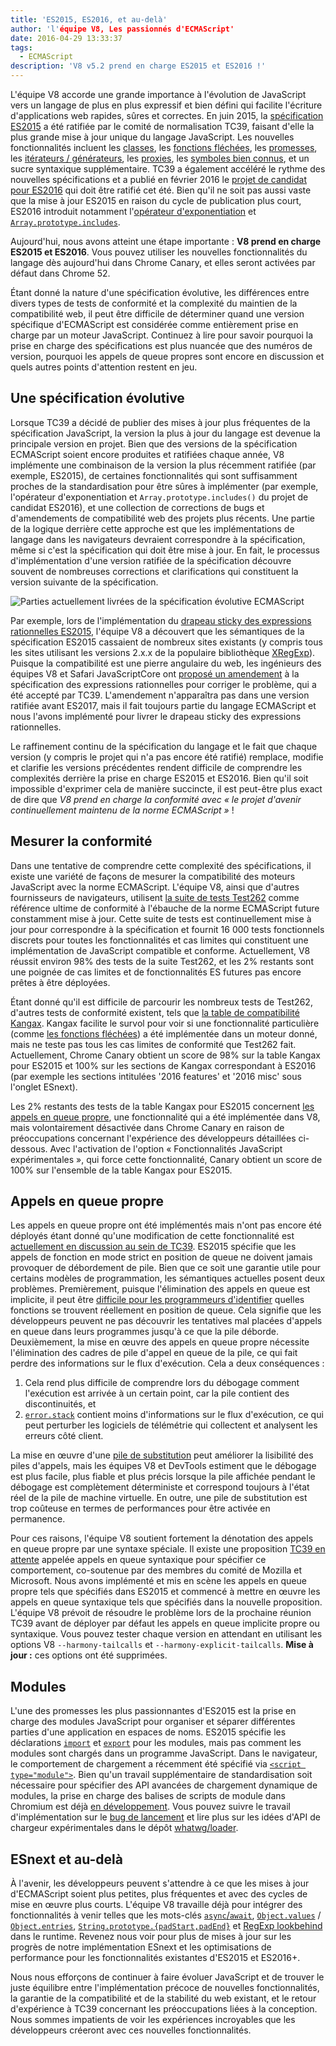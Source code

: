 ```yaml
---
title: 'ES2015, ES2016, et au-delà'
author: 'l'équipe V8, Les passionnés d'ECMAScript'
date: 2016-04-29 13:33:37
tags:
  - ECMAScript
description: 'V8 v5.2 prend en charge ES2015 et ES2016 !'
---
```

L'équipe V8 accorde une grande importance à l'évolution de JavaScript vers un langage de plus en plus expressif et bien défini qui facilite l'écriture d'applications web rapides, sûres et correctes. En juin 2015, la [spécification ES2015](https://www.ecma-international.org/ecma-262/6.0/) a été ratifiée par le comité de normalisation TC39, faisant d'elle la plus grande mise à jour unique du langage JavaScript. Les nouvelles fonctionnalités incluent les [classes](https://developer.mozilla.org/en-US/docs/Web/JavaScript/Reference/Classes), les [fonctions fléchées](https://developer.mozilla.org/en-US/docs/Web/JavaScript/Reference/Functions/Arrow_functions), les [promesses](https://developer.mozilla.org/en-US/docs/Web/JavaScript/Reference/Global_Objects/Promise), les [itérateurs / générateurs](https://developer.mozilla.org/en-US/docs/Web/JavaScript/Guide/Iterators_and_Generators), les [proxies](https://developer.mozilla.org/en-US/docs/Web/JavaScript/Reference/Global_Objects/Proxy), les [symboles bien connus](https://developer.mozilla.org/en-US/docs/Web/JavaScript/Reference/Global_Objects/Symbol#Well-known_symbols), et un sucre syntaxique supplémentaire. TC39 a également accéléré le rythme des nouvelles spécifications et a publié en février 2016 le [projet de candidat pour ES2016](https://tc39.es/ecma262/2016/) qui doit être ratifié cet été. Bien qu'il ne soit pas aussi vaste que la mise à jour ES2015 en raison du cycle de publication plus court, ES2016 introduit notamment l'[opérateur d'exponentiation](https://developer.mozilla.org/en-US/docs/Web/JavaScript/Reference/Operators/Arithmetic_Operators#Exponentiation) et [`Array.prototype.includes`](https://developer.mozilla.org/en-US/docs/Web/JavaScript/Reference/Global_Objects/Array/includes).

<!--truncate-->
Aujourd'hui, nous avons atteint une étape importante : **V8 prend en charge ES2015 et ES2016**. Vous pouvez utiliser les nouvelles fonctionnalités du langage dès aujourd'hui dans Chrome Canary, et elles seront activées par défaut dans Chrome 52.

Étant donné la nature d'une spécification évolutive, les différences entre divers types de tests de conformité et la complexité du maintien de la compatibilité web, il peut être difficile de déterminer quand une version spécifique d'ECMAScript est considérée comme entièrement prise en charge par un moteur JavaScript. Continuez à lire pour savoir pourquoi la prise en charge des spécifications est plus nuancée que des numéros de version, pourquoi les appels de queue propres sont encore en discussion et quels autres points d'attention restent en jeu.

## Une spécification évolutive

Lorsque TC39 a décidé de publier des mises à jour plus fréquentes de la spécification JavaScript, la version la plus à jour du langage est devenue la principale version en projet. Bien que des versions de la spécification ECMAScript soient encore produites et ratifiées chaque année, V8 implémente une combinaison de la version la plus récemment ratifiée (par exemple, ES2015), de certaines fonctionnalités qui sont suffisamment proches de la standardisation pour être sûres à implémenter (par exemple, l'opérateur d'exponentiation et `Array.prototype.includes()` du projet de candidat ES2016), et une collection de corrections de bugs et d'amendements de compatibilité web des projets plus récents. Une partie de la logique derrière cette approche est que les implémentations de langage dans les navigateurs devraient correspondre à la spécification, même si c'est la spécification qui doit être mise à jour. En fait, le processus d'implémentation d'une version ratifiée de la spécification découvre souvent de nombreuses corrections et clarifications qui constituent la version suivante de la spécification.

![Parties actuellement livrées de la spécification évolutive ECMAScript](/_img/modern-javascript/shipped-features.png)

Par exemple, lors de l'implémentation du [drapeau sticky des expressions rationnelles ES2015](https://developer.mozilla.org/en-US/docs/Web/JavaScript/Reference/Global_Objects/RegExp/sticky), l'équipe V8 a découvert que les sémantiques de la spécification ES2015 cassaient de nombreux sites existants (y compris tous les sites utilisant les versions 2.x.x de la populaire bibliothèque [XRegExp](https://github.com/slevithan/xregexp)). Puisque la compatibilité est une pierre angulaire du web, les ingénieurs des équipes V8 et Safari JavaScriptCore ont [proposé un amendement](https://github.com/tc39/ecma262/pull/511) à la spécification des expressions rationnelles pour corriger le problème, qui a été accepté par TC39. L'amendement n'apparaîtra pas dans une version ratifiée avant ES2017, mais il fait toujours partie du langage ECMAScript et nous l'avons implémenté pour livrer le drapeau sticky des expressions rationnelles.

Le raffinement continu de la spécification du langage et le fait que chaque version (y compris le projet qui n'a pas encore été ratifié) remplace, modifie et clarifie les versions précédentes rendent difficile de comprendre les complexités derrière la prise en charge ES2015 et ES2016. Bien qu'il soit impossible d'exprimer cela de manière succincte, il est peut-être plus exact de dire que _V8 prend en charge la conformité avec « le projet d'avenir continuellement maintenu de la norme ECMAScript »_ !

## Mesurer la conformité

Dans une tentative de comprendre cette complexité des spécifications, il existe une variété de façons de mesurer la compatibilité des moteurs JavaScript avec la norme ECMAScript. L'équipe V8, ainsi que d'autres fournisseurs de navigateurs, utilisent [la suite de tests Test262](https://github.com/tc39/test262) comme référence ultime de conformité à l'ébauche de la norme ECMAScript future constamment mise à jour. Cette suite de tests est continuellement mise à jour pour correspondre à la spécification et fournit 16 000 tests fonctionnels discrets pour toutes les fonctionnalités et cas limites qui constituent une implémentation de JavaScript compatible et conforme. Actuellement, V8 réussit environ 98% des tests de la suite Test262, et les 2% restants sont une poignée de cas limites et de fonctionnalités ES futures pas encore prêtes à être déployées.

Étant donné qu'il est difficile de parcourir les nombreux tests de Test262, d'autres tests de conformité existent, tels que [la table de compatibilité Kangax](http://kangax.github.io/compat-table/ES2015/). Kangax facilite le survol pour voir si une fonctionnalité particulière (comme [les fonctions fléchées](https://developer.mozilla.org/en-US/docs/Web/JavaScript/Reference/Functions/Arrow_functions)) a été implémentée dans un moteur donné, mais ne teste pas tous les cas limites de conformité que Test262 fait. Actuellement, Chrome Canary obtient un score de 98% sur la table Kangax pour ES2015 et 100% sur les sections de Kangax correspondant à ES2016 (par exemple les sections intitulées '2016 features' et '2016 misc' sous l'onglet ESnext).

Les 2% restants des tests de la table Kangax pour ES2015 concernent [les appels en queue propre](http://www.2ality.com/2015/06/tail-call-optimization.html), une fonctionnalité qui a été implémentée dans V8, mais volontairement désactivée dans Chrome Canary en raison de préoccupations concernant l'expérience des développeurs détaillées ci-dessous. Avec l'activation de l'option « Fonctionnalités JavaScript expérimentales », qui force cette fonctionnalité, Canary obtient un score de 100% sur l'ensemble de la table Kangax pour ES2015.

## Appels en queue propre

Les appels en queue propre ont été implémentés mais n'ont pas encore été déployés étant donné qu'une modification de cette fonctionnalité est [actuellement en discussion au sein de TC39](https://github.com/tc39/proposal-ptc-syntax). ES2015 spécifie que les appels de fonction en mode strict en position de queue ne doivent jamais provoquer de débordement de pile. Bien que ce soit une garantie utile pour certains modèles de programmation, les sémantiques actuelles posent deux problèmes. Premièrement, puisque l'élimination des appels en queue est implicite, il peut être [difficile pour les programmeurs d'identifier](http://2ality.com/2015/06/tail-call-optimization.html#checking-whether-a-function-call-is-in-a-tail-position) quelles fonctions se trouvent réellement en position de queue. Cela signifie que les développeurs peuvent ne pas découvrir les tentatives mal placées d'appels en queue dans leurs programmes jusqu'à ce que la pile déborde. Deuxièmement, la mise en œuvre des appels en queue propre nécessite l'élimination des cadres de pile d'appel en queue de la pile, ce qui fait perdre des informations sur le flux d'exécution. Cela a deux conséquences :

1. Cela rend plus difficile de comprendre lors du débogage comment l'exécution est arrivée à un certain point, car la pile contient des discontinuités, et
2. [`error.stack`](https://developer.mozilla.org/en-US/docs/Web/JavaScript/Reference/Global_Objects/Error/Stack) contient moins d'informations sur le flux d'exécution, ce qui peut perturber les logiciels de télémétrie qui collectent et analysent les erreurs côté client.

La mise en œuvre d'une [pile de substitution](https://bugs.webkit.org/attachment.cgi?id=274472&action=review) peut améliorer la lisibilité des piles d'appels, mais les équipes V8 et DevTools estiment que le débogage est plus facile, plus fiable et plus précis lorsque la pile affichée pendant le débogage est complètement déterministe et correspond toujours à l'état réel de la pile de machine virtuelle. En outre, une pile de substitution est trop coûteuse en termes de performances pour être activée en permanence.

Pour ces raisons, l'équipe V8 soutient fortement la dénotation des appels en queue propre par une syntaxe spéciale. Il existe une proposition [TC39 en attente](https://github.com/tc39/proposal-ptc-syntax) appelée appels en queue syntaxique pour spécifier ce comportement, co-soutenue par des membres du comité de Mozilla et Microsoft. Nous avons implémenté et mis en scène les appels en queue propre tels que spécifiés dans ES2015 et commencé à mettre en œuvre les appels en queue syntaxique tels que spécifiés dans la nouvelle proposition. L'équipe V8 prévoit de résoudre le problème lors de la prochaine réunion TC39 avant de déployer par défaut les appels en queue implicite propre ou syntaxique. Vous pouvez tester chaque version en attendant en utilisant les options V8 `--harmony-tailcalls` et `--harmony-explicit-tailcalls`. **Mise à jour :** ces options ont été supprimées.

## Modules

L'une des promesses les plus passionnantes d'ES2015 est la prise en charge des modules JavaScript pour organiser et séparer différentes parties d'une application en espaces de noms. ES2015 spécifie les déclarations [`import`](https://developer.mozilla.org/en-US/docs/Web/JavaScript/Reference/Statements/import) et [`export`](https://developer.mozilla.org/en-US/docs/Web/JavaScript/Reference/Statements/export) pour les modules, mais pas comment les modules sont chargés dans un programme JavaScript. Dans le navigateur, le comportement de chargement a récemment été spécifié via [`<script type="module">`](https://blog.whatwg.org/js-modules). Bien qu'un travail supplémentaire de standardisation soit nécessaire pour spécifier des API avancées de chargement dynamique de modules, la prise en charge des balises de scripts de module dans Chromium est déjà [en développement](https://groups.google.com/a/chromium.org/d/msg/blink-dev/uba6pMr-jec/tXdg6YYPBAAJ). Vous pouvez suivre le travail d'implémentation sur le [bug de lancement](https://bugs.chromium.org/p/v8/issues/detail?id=1569) et lire plus sur les idées d'API de chargeur expérimentales dans le dépôt [whatwg/loader](https://github.com/whatwg/loader).

## ESnext et au-delà

À l'avenir, les développeurs peuvent s'attendre à ce que les mises à jour d'ECMAScript soient plus petites, plus fréquentes et avec des cycles de mise en œuvre plus courts. L'équipe V8 travaille déjà pour intégrer des fonctionnalités à venir telles que les mots-clés [`async`/`await`](https://github.com/tc39/ecmascript-asyncawait), [`Object.values`](https://developer.mozilla.org/en-US/docs/Web/JavaScript/Reference/Global_Objects/Object/values) / [`Object.entries`](https://developer.mozilla.org/en-US/docs/Web/JavaScript/Reference/Global_Objects/Object/entries), [`String.prototype.{padStart,padEnd}`](http://tc39.es/proposal-string-pad-start-end/) et [RegExp lookbehind](/blog/regexp-lookbehind-assertions) dans le runtime. Revenez nous voir pour plus de mises à jour sur les progrès de notre implémentation ESnext et les optimisations de performance pour les fonctionnalités existantes d'ES2015 et ES2016+.

Nous nous efforçons de continuer à faire évoluer JavaScript et de trouver le juste équilibre entre l'implémentation précoce de nouvelles fonctionnalités, la garantie de la compatibilité et de la stabilité du web existant, et le retour d'expérience à TC39 concernant les préoccupations liées à la conception. Nous sommes impatients de voir les expériences incroyables que les développeurs créeront avec ces nouvelles fonctionnalités.
